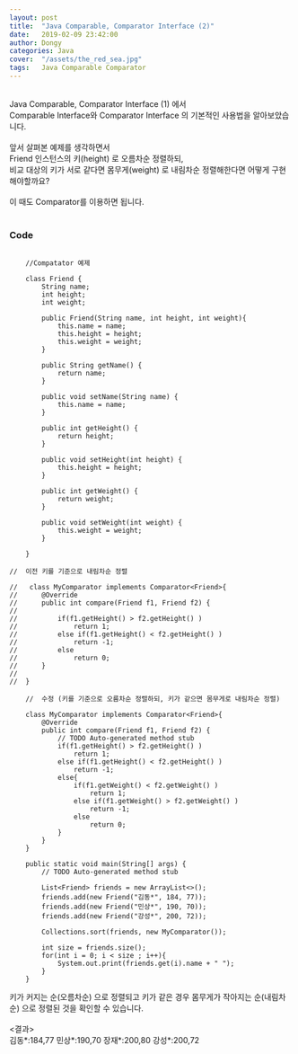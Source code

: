 ```yaml
---
layout: post
title:  "Java Comparable, Comparator Interface (2)"
date:   2019-02-09 23:42:00
author: Dongy
categories: Java
cover:  "/assets/the_red_sea.jpg"
tags:	Java Comparable Comparator
---
```


<br>
Java Comparable, Comparator Interface (1) 에서 <br>
Comparable Interface와 Comparator Interface 의 기본적인 사용법을 알아보았습니다. <br><br>
앞서 살펴본 예제를 생각하면서<br>
Friend 인스턴스의 키(height) 로 오름차순 정렬하되, <br>
비교 대상의 키가 서로 같다면 몸무게(weight) 로 내림차순 정렬해한다면 어떻게 구현해야할까요?<br>
<br>
이 때도 Comparator를 이용하면 됩니다.<br>
<br>


### Code

```

	//Compatator 예제

	class Friend {
		String name;
		int height;
		int weight;
		
		public Friend(String name, int height, int weight){
			this.name = name;
			this.height = height;
			this.weight = weight;
		}
		
		public String getName() {
			return name;
		}

		public void setName(String name) {
			this.name = name;
		}

		public int getHeight() {
			return height;
		}

		public void setHeight(int height) {
			this.height = height;
		}

		public int getWeight() {
			return weight;
		}

		public void setWeight(int weight) {
			this.weight = weight;
		}

	}

//	이전 키를 기준으로 내림차순 정렬

//	 class MyComparator implements Comparator<Friend>{
//		@Override
//		public int compare(Friend f1, Friend f2) {
//
//			if(f1.getHeight() > f2.getHeight() )
//				return 1;
//			else if(f1.getHeight() < f2.getHeight() )
//				return -1;
//			else
//				return 0;
//		}
//		
//	} 

	//	수정 (키를 기준으로 오름차순 정렬하되, 키가 같으면 몸무게로 내림차순 정렬)

	class MyComparator implements Comparator<Friend>{	
		@Override
		public int compare(Friend f1, Friend f2) {
			// TODO Auto-generated method stub
			if(f1.getHeight() > f2.getHeight() )
				return 1;
			else if(f1.getHeight() < f2.getHeight() )
				return -1;
			else{
				if(f1.getWeight() < f2.getWeight() )
					return 1;
				else if(f1.getWeight() > f2.getWeight() )
					return -1;
				else
					return 0;
			}
		}
	}

	public static void main(String[] args) {
		// TODO Auto-generated method stub
		
		List<Friend> friends = new ArrayList<>(); 
		friends.add(new Friend("김동*", 184, 77));
		friends.add(new Friend("민상*", 190, 70));
		friends.add(new Friend("강성*", 200, 72));
		
		Collections.sort(friends, new MyComparator());
		
		int size = friends.size();
		for(int i = 0; i < size ; i++){
			System.out.print(friends.get(i).name + " "); 
		}
	}

```
키가 커지는 순(오름차순) 으로 정렬되고 키가 같은 경우 몸무게가 작아지는 순(내림차순) 으로 정렬된 것을 확인할 수 있습니다.<br>
<br>
<결과><br>
김동*:184,77 민상*:190,70 장재*:200,80 강성*:200,72<br>
<br>

